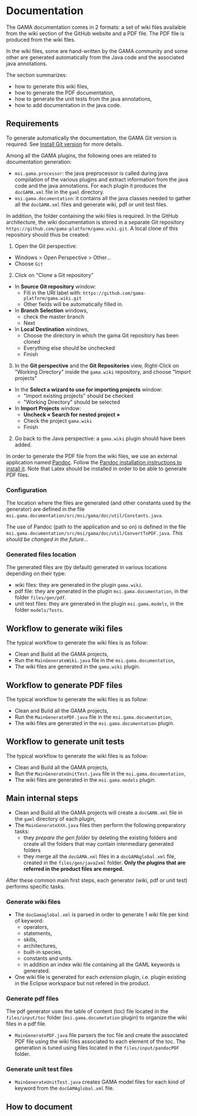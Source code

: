 
# Documentation

The GAMA documentation comes in 2 formats: a set of wiki files availaible from the wiki section of the GitHub website and a PDF file. The PDF file is produced from the wiki files.

In the wiki files, some are hand-written by the GAMA community and some other are generated automatically from the Java code and the associated java annotations.

The section summarizes:
* how to generate this wiki files,
* how to generate the PDF documentation,
* how to generate the unit tests from the java annotations, 
* how to add documentation in the java code.

## Requirements

To generate automatically the documentation, the GAMA Git version is required. See [Install Git version](G__InstallingGitVersion) for more details. 

Among all the GAMA plugins, the following ones are related to documentation generation:
* `msi.gama.processor`: the java preprocessor is called during java compilation of the various plugins and extract information from the java code and the java annotations. For each plugin it produces the `docGAMA.xml` file in the `gaml` directory.
* `msi.gama.documentation`: it contains all the java classes needed to gather all the `docGAMA.xml` files and generate wiki, pdf or unit test files.

In addition, the folder containing the wiki files is required. In the GitHub architecture, the wiki documentation is stored in a separate Git repository `https://github.com/gama-platform/gama.wiki.git`. A local clone of this repository should thus be created:
1. Open the Git perspective:
  * Windows > Open Perspective > Other...
  * Choose `Git`
2. Click on "Clone a Git repository"
  * In **Source Git repository** window: 
    * Fill in the URI label with: `https://github.com/gama-platform/gama.wiki.git`
    * Other fields will be automatically filled in.
  * In **Branch Selection** windows, 
    * check the master branch 
    * Next
  * In **Local Destination** windows,
    * Choose the directory in which the gama Git repository has been cloned
    * Everything else should be unchecked 
    * Finish
3. In the **Git perspective** and the **Git Repositories** view, Right-Click on "Working Directory" inside the `gama.wiki` repository, and choose "Import projects"
  * In the **Select a wizard to use for importing projects** window:
    * "Import existing projects" should be checked
    * "Working Directory" should be selected
  * In **Import Projects** window:
    * **Uncheck « Search for nested project »**
    * Check the project `gama.wiki`
    * Finish
2. Go back to the Java perspective: a `gama.wiki` plugin should have been added.

In order to generate the PDF file from the wiki files, we use an external application named [Pandoc](http://pandoc.org/).
Follow the [Pandoc installation instructions to install it](http://pandoc.org/installing.html). Note that Latex should be installed in order to be able to generate PDF files.


### Configuration

The location where the files are generated (and other constants used by the generator) are defined in the file `msi.gama.documentation/src/msi/gama/doc/util/Constants.java`.

The use of Pandoc (path to the application and so on) is defined in the file `msi.gama.documentation/src/msi/gama/doc/util/ConvertToPDF.java`. *This should be changed in the future...*


### Generated files location
The generated files are (by default) generated in various locations depending on their type:
* wiki files: they are generated in the plugin `gama.wiki`.
* pdf file: they are generated in the plugin `msi.gama.documentation`, in the folder `files/gen/pdf`.
* unit test files: they are generated in the plugin `msi.gama.models`, in the folder `models/Tests`.



## Workflow to generate wiki files

The typical workflow to generate the wiki files is as follow:
* Clean and Build all the GAMA projects,
* Run the `MainGenerateWiki.java` file in the `msi.gama.documentation`,
* The wiki files are generated in the `gama.wiki` plugin.


## Workflow to generate PDF files

The typical workflow to generate the wiki files is as follow:
* Clean and Build all the GAMA projects,
* Run the `MainGeneratePDF.java` file in the `msi.gama.documentation`,
* The wiki files are generated in the `msi.gama.documentation` plugin.


## Workflow to generate unit tests

The typical workflow to generate the wiki files is as follow:
* Clean and Build all the GAMA projects,
* Run the `MainGenerateUnitTest.java` file in the `msi.gama.documentation`,
* The wiki files are generated in the `msi.gama.models` plugin.


## Main internal steps

* Clean and Build all the GAMA projects will create a `docGAMA.xml` file in the `gaml` directory of each plugin,
* The `MainGenerateXXX.java` files then perform the following preparatory tasks:
  * they *prepare the gen folder* by deleting the existing folders and create all the folders that may contain intermediary generated folders
  * they merge all the `docGAMA.xml` files in a `docGAMAglobal.xml` file, created in the `files/gen/java2xml` folder. **Only the plugins that are referred in the product files are merged.**
  
After these common main first steps, each generator (wiki, pdf or unit test) performs specific tasks.
  
### Generate wiki files

* The `docGamaglobal.xml` is parsed in order to generate 1 wiki file per kind of keyword: 
  * operators,
  * statements,
  * skills,
  * architectures,
  * built-in species,
  * constants and units.
  * in addition an index wiki file containing all the GAML keywords is generated.
* One wiki file is generated for each *extension* plugin, i.e. plugin existing in the Eclipse workspace but not refered in the product.

### Generate pdf files

The pdf generator uses the table of content (toc) file located in the `files/input/toc` folder (`msi.gama.documetation` plugin) to organize the wiki files in a pdf file.

* `MainGeneratePDF.java` file parsers the toc file and create the associated PDF file using the wiki files associated to each element of the toc. The generation is tuned using files located in the `files/input/pandocPDF` folder.

### Generate unit test files

* `MainGenerateUnitTest.java` creates GAMA model files for each kind of keyword from the `docGAMAglobal.xml` file.

## How to document
